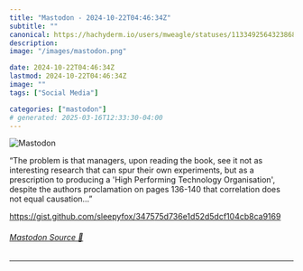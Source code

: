 ```yaml
---
title: "Mastodon - 2024-10-22T04:46:34Z"
subtitle: ""
canonical: https://hachyderm.io/users/mweagle/statuses/113349256432386817
description:
image: "/images/mastodon.png"

date: 2024-10-22T04:46:34Z
lastmod: 2024-10-22T04:46:34Z
image: ""
tags: ["Social Media"]

categories: ["mastodon"]
# generated: 2025-03-16T12:33:30-04:00
---
```

![Mastodon](/images/mastodon.png)

<p>“The problem is that managers, upon reading the book, see it not as interesting research that can spur their own experiments, but as a prescription to producing a &#39;High Performing Technology Organisation&#39;, despite the authors proclamation on pages 136-140 that correlation does not equal causation…”</p><p><a href="https://gist.github.com/sleepyfox/347575d736e1d52d5dcf104cb8ca9169" target="_blank" rel="nofollow noopener noreferrer" translate="no"><span class="invisible">https://</span><span class="ellipsis">gist.github.com/sleepyfox/3475</span><span class="invisible">75d736e1d52d5dcf104cb8ca9169</span></a></p>


###### [Mastodon Source 🐘](https://hachyderm.io/@mweagle/113349256432386817)

___
